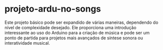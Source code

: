 # projeto-ardu-no-songs
Este projeto básico pode ser expandido de várias maneiras, dependendo do nível de complexidade desejado. Ele proporciona uma introdução interessante ao uso do Arduino para a criação de música e pode ser um ponto de partida para projetos mais avançados de síntese sonora ou interatividade musical.
